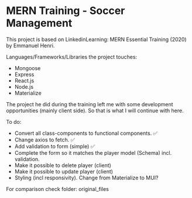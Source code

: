 # MERN Training - Soccer Management

This project is based on LinkedinLearning: MERN Essential Training (2020) by Emmanuel Henri.

Languages/Frameworks/Libraries the project touches:

* Mongoose
* Express
* React.js
* Node.js
* Materialize

The project he did during the training left me with some development opportunities (mainly client side). So that is what I will continue with here.

To do:

* Convert all class-components to functional components. ✅
* Change axios to fetch. ✅
* Add validation to form (simple) ✅
* Complete the form so it matches the player model (Schema) incl. validation.
* Make it possible to delete player (client)
* Make it possible to update player (client)
* Styling (incl responsivity). Change from Materialize to MUI?


For comparison check folder: original_files
